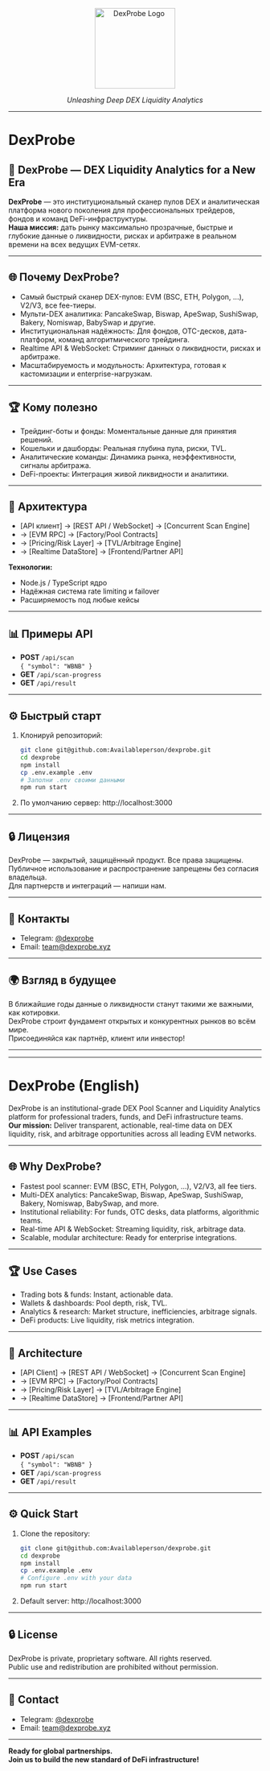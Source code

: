 <p align="center">
  <img src="https://i.imgur.com/jNXxmuA.jpeg" alt="DexProbe Logo" width="160"/>
</p>
<p align="center"><i>Unleashing Deep DEX Liquidity Analytics</i></p>

---

# DexProbe

## 🚀 DexProbe — DEX Liquidity Analytics for a New Era

**DexProbe** — это институциональный сканер пулов DEX и аналитическая платформа нового поколения для профессиональных трейдеров, фондов и команд DeFi-инфраструктуры.  
**Наша миссия:** дать рынку максимально прозрачные, быстрые и глубокие данные о ликвидности, рисках и арбитраже в реальном времени на всех ведущих EVM-сетях.

---

## 🌐 Почему DexProbe?

- Самый быстрый сканер DEX-пулов: EVM (BSC, ETH, Polygon, ...), V2/V3, все fee-тиеры.
- Мульти-DEX аналитика: PancakeSwap, Biswap, ApeSwap, SushiSwap, Bakery, Nomiswap, BabySwap и другие.
- Институциональная надёжность: Для фондов, OTC-десков, дата-платформ, команд алгоритмического трейдинга.
- Realtime API & WebSocket: Стриминг данных о ликвидности, рисках и арбитраже.
- Масштабируемость и модульность: Архитектура, готовая к кастомизации и enterprise-нагрузкам.

---

## 🏆 Кому полезно

- Трейдинг-боты и фонды: Моментальные данные для принятия решений.
- Кошельки и дашборды: Реальная глубина пула, риски, TVL.
- Аналитические команды: Динамика рынка, неэффективности, сигналы арбитража.
- DeFi-проекты: Интеграция живой ликвидности и аналитики.

---

## 🔬 Архитектура

- [API клиент] → [REST API / WebSocket] → [Concurrent Scan Engine]
- → [EVM RPC] → [Factory/Pool Contracts]
- → [Pricing/Risk Layer] → [TVL/Arbitrage Engine]
- → [Realtime DataStore] → [Frontend/Partner API]

**Технологии:**
- Node.js / TypeScript ядро
- Надёжная система rate limiting и failover
- Расширяемость под любые кейсы

---

## 📊 Примеры API

- **POST** `/api/scan`  
  `{ "symbol": "WBNB" }`
- **GET** `/api/scan-progress`
- **GET** `/api/result`

---

## ⚙️ Быстрый старт

1. Клонируй репозиторий:
    ```bash
    git clone git@github.com:Availableperson/dexprobe.git
    cd dexprobe
    npm install
    cp .env.example .env
    # Заполни .env своими данными
    npm run start
    ```
2. По умолчанию сервер: http://localhost:3000

---

## 🔒 Лицензия

DexProbe — закрытый, защищённый продукт. Все права защищены.  
Публичное использование и распространение запрещены без согласия владельца.  
Для партнерств и интеграций — напиши нам.

---

## 👔 Контакты

- Telegram: [@dexprobe](https://t.me/dexprobe)
- Email: team@dexprobe.xyz

---

## 🌍 Взгляд в будущее

В ближайшие годы данные о ликвидности станут такими же важными, как котировки.  
DexProbe строит фундамент открытых и конкурентных рынков во всём мире.  
Присоединяйся как партнёр, клиент или инвестор!

---

---

# DexProbe (English)

DexProbe is an institutional-grade DEX Pool Scanner and Liquidity Analytics platform for professional traders, funds, and DeFi infrastructure teams.  
**Our mission:** Deliver transparent, actionable, real-time data on DEX liquidity, risk, and arbitrage opportunities across all leading EVM networks.

---

## 🌐 Why DexProbe?

- Fastest pool scanner: EVM (BSC, ETH, Polygon, …), V2/V3, all fee tiers.
- Multi-DEX analytics: PancakeSwap, Biswap, ApeSwap, SushiSwap, Bakery, Nomiswap, BabySwap, and more.
- Institutional reliability: For funds, OTC desks, data platforms, algorithmic teams.
- Real-time API & WebSocket: Streaming liquidity, risk, arbitrage data.
- Scalable, modular architecture: Ready for enterprise integrations.

---

## 🏆 Use Cases

- Trading bots & funds: Instant, actionable data.
- Wallets & dashboards: Pool depth, risk, TVL.
- Analytics & research: Market structure, inefficiencies, arbitrage signals.
- DeFi products: Live liquidity, risk metrics integration.

---

## 🔬 Architecture

- [API Client] → [REST API / WebSocket] → [Concurrent Scan Engine]
- → [EVM RPC] → [Factory/Pool Contracts]
- → [Pricing/Risk Layer] → [TVL/Arbitrage Engine]
- → [Realtime DataStore] → [Frontend/Partner API]

---

## 📊 API Examples

- **POST** `/api/scan`  
  `{ "symbol": "WBNB" }`
- **GET** `/api/scan-progress`
- **GET** `/api/result`

---

## ⚙️ Quick Start

1. Clone the repository:
    ```bash
    git clone git@github.com:Availableperson/dexprobe.git
    cd dexprobe
    npm install
    cp .env.example .env
    # Configure .env with your data
    npm run start
    ```
2. Default server: http://localhost:3000

---

## 🔒 License

DexProbe is private, proprietary software. All rights reserved.  
Public use and redistribution are prohibited without permission.

---

## 👔 Contact

- Telegram: [@dexprobe](https://t.me/dexprobe)
- Email: team@dexprobe.xyz

---

**Ready for global partnerships.  
Join us to build the new standard of DeFi infrastructure!**
